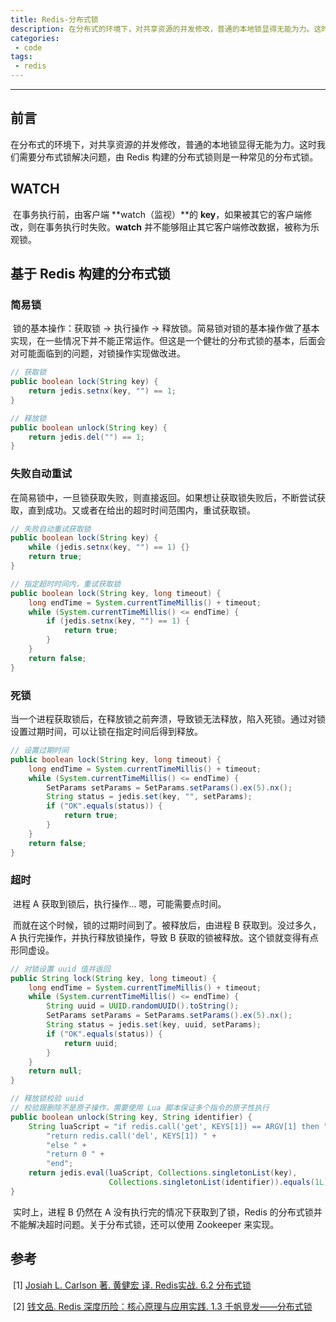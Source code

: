 ```yaml
---
title: Redis-分布式锁
description: 在分布式的环境下，对共享资源的并发修改，普通的本地锁显得无能为力。这时我们需要分布式锁解决问题，由 Redis 构建的分布式锁则是一种常见的分布式锁。
categories: 
 - code
tags:
 - redis
---
```


------

## 前言

​	在分布式的环境下，对共享资源的并发修改，普通的本地锁显得无能为力。这时我们需要分布式锁解决问题，由 Redis 构建的分布式锁则是一种常见的分布式锁。

## WATCH

​	在事务执行前，由客户端 **watch（监视）**的 **key**，如果被其它的客户端修改，则在事务执行时失败。**watch** 并不能够阻止其它客户端修改数据，被称为乐观锁。

## 基于 Redis 构建的分布式锁

### 简易锁

​	锁的基本操作：获取锁 -> 执行操作 -> 释放锁。简易锁对锁的基本操作做了基本实现，在一些情况下并不能正常运作。但这是一个健壮的分布式锁的基本，后面会对可能面临到的问题，对锁操作实现做改进。

```java
// 获取锁
public boolean lock(String key) {
    return jedis.setnx(key, "") == 1;
}

// 释放锁
public boolean unlock(String key) {
    return jedis.del("") == 1;
}
```

### 失败自动重试

​	在简易锁中，一旦锁获取失败，则直接返回。如果想让获取锁失败后，不断尝试获取，直到成功。又或者在给出的超时时间范围内，重试获取锁。

```java
// 失败自动重试获取锁
public boolean lock(String key) {
    while (jedis.setnx(key, "") == 1) {}
    return true;
}

// 指定超时时间内，重试获取锁
public boolean lock(String key, long timeout) {
    long endTime = System.currentTimeMillis() + timeout;
    while (System.currentTimeMillis() <= endTime) {
        if (jedis.setnx(key, "") == 1) {
            return true;
        }
    }
    return false;
}
```

### 死锁

​	当一个进程获取锁后，在释放锁之前奔溃，导致锁无法释放，陷入死锁。通过对锁设置过期时间，可以让锁在指定时间后得到释放。

```java
// 设置过期时间
public boolean lock(String key, long timeout) {
    long endTime = System.currentTimeMillis() + timeout;
    while (System.currentTimeMillis() <= endTime) {
        SetParams setParams = SetParams.setParams().ex(5).nx();
        String status = jedis.set(key, "", setParams);
        if ("OK".equals(status)) {
            return true;
        }
    }
    return false;
}
```

### 超时

​	进程 A 获取到锁后，执行操作... 嗯，可能需要点时间。

​	而就在这个时候，锁的过期时间到了。被释放后，由进程 B 获取到。没过多久，A 执行完操作，并执行释放锁操作，导致 B 获取的锁被释放。这个锁就变得有点形同虚设。

```java
// 对锁设置 uuid 值并返回
public String lock(String key, long timeout) {
    long endTime = System.currentTimeMillis() + timeout;
    while (System.currentTimeMillis() <= endTime) {
        String uuid = UUID.randomUUID().toString();
        SetParams setParams = SetParams.setParams().ex(5).nx();
        String status = jedis.set(key, uuid, setParams);
        if ("OK".equals(status)) {
            return uuid;
        }
    }
    return null;
}

// 释放锁校验 uuid
// 校验跟删除不是原子操作，需要使用 Lua 脚本保证多个指令的原子性执行
public boolean unlock(String key, String identifier) {
    String luaScript = "if redis.call('get', KEYS[1]) == ARGV[1] then " +
        "return redis.call('del', KEYS[1]) " +
        "else " +
        "return 0 " +
        "end";
    return jedis.eval(luaScript, Collections.singletonList(key),
                      Collections.singletonList(identifier)).equals(1L);
}
```

​	实时上，进程 B 仍然在 A 没有执行完的情况下获取到了锁，Redis 的分布式锁并不能解决超时问题。关于分布式锁，还可以使用 Zookeeper 来实现。

## 参考

​	\[1\] [Josiah L. Carlson 著. 黄健宏 译. Redis实战. 6.2 分布式锁](<https://book.douban.com/subject/26612779/>)

​	\[2\] [钱文品. Redis 深度历险：核心原理与应用实践. 1.3 千帆竞发——分布式锁](<https://book.douban.com/subject/30386804/>)

